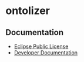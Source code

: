 # ontolizer #


## Documentation ##
* [Eclipse Public License](./epl-v10.html)
* [Developer Documentation](./doc/OntolizerDeveloperDocumentation.md)

